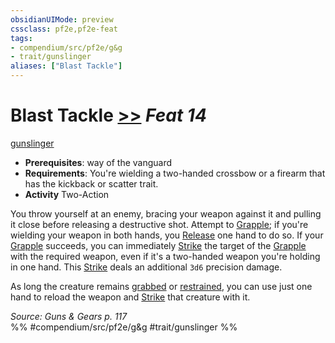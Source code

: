 ```yaml
---
obsidianUIMode: preview
cssclass: pf2e,pf2e-feat
tags:
- compendium/src/pf2e/g&g
- trait/gunslinger
aliases: ["Blast Tackle"]
---
```

# Blast Tackle  [>>](/rules/core-rulebook/chapter-9-playing-the-game.md#Actions "Two-Action") *Feat 14*  
[gunslinger](/rules/traits/gunslinger-g-g.md)  

- **Prerequisites**: way of the vanguard
- **Requirements**: You're wielding a two-handed crossbow or a firearm that has the kickback or scatter trait.
- **Activity** Two-Action

You throw yourself at an enemy, bracing your weapon against it and pulling it close before releasing a destructive shot. Attempt to [Grapple](/rules/actions/grapple.md); if you're wielding your weapon in both hands, you [Release](/rules/actions/release.md) one hand to do so. If your [Grapple](/rules/actions/grapple.md) succeeds, you can immediately [Strike](/rules/actions/strike.md) the target of the [Grapple](/rules/actions/grapple.md) with the required weapon, even if it's a two-handed weapon you're holding in one hand. This [Strike](/rules/actions/strike.md) deals an additional `3d6` precision damage.

As long the creature remains [grabbed](/rules/conditions.md#Grabbed) or [restrained](/rules/conditions.md#Restrained), you can use just one hand to reload the weapon and [Strike](/rules/actions/strike.md) that creature with it.

*Source: Guns & Gears p. 117*  
%% #compendium/src/pf2e/g&g #trait/gunslinger %%